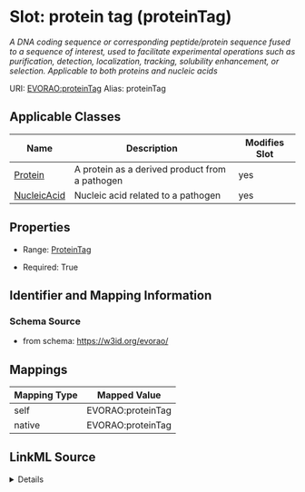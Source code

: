 

# Slot: protein tag (proteinTag) 


_A DNA coding sequence or corresponding peptide/protein sequence fused to a sequence of interest, used to facilitate experimental operations such as purification, detection, localization, tracking, solubility enhancement, or selection. Applicable to both proteins and nucleic acids_





URI: [EVORAO:proteinTag](https://w3id.org/evorao/proteinTag)
Alias: proteinTag

<!-- no inheritance hierarchy -->





## Applicable Classes

| Name | Description | Modifies Slot |
| --- | --- | --- |
| [Protein](Protein.md) | A protein as a derived product from a pathogen |  yes  |
| [NucleicAcid](NucleicAcid.md) | Nucleic acid related to a pathogen |  yes  |







## Properties

* Range: [ProteinTag](ProteinTag.md)

* Required: True





## Identifier and Mapping Information







### Schema Source


* from schema: https://w3id.org/evorao/




## Mappings

| Mapping Type | Mapped Value |
| ---  | ---  |
| self | EVORAO:proteinTag |
| native | EVORAO:proteinTag |




## LinkML Source

<details>
```yaml
name: proteinTag
description: A DNA coding sequence or corresponding peptide/protein sequence fused
  to a sequence of interest, used to facilitate experimental operations such as purification,
  detection, localization, tracking, solubility enhancement, or selection. Applicable
  to both proteins and nucleic acids
title: protein tag
from_schema: https://w3id.org/evorao/
rank: 1000
alias: proteinTag
domain_of:
- Protein
- NucleicAcid
range: ProteinTag
required: true
multivalued: false

```
</details>